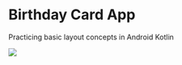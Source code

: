 # Birthday Card App
Practicing basic layout concepts in Android Kotlin

<img src="./screenshots/lesson2.png"/>
